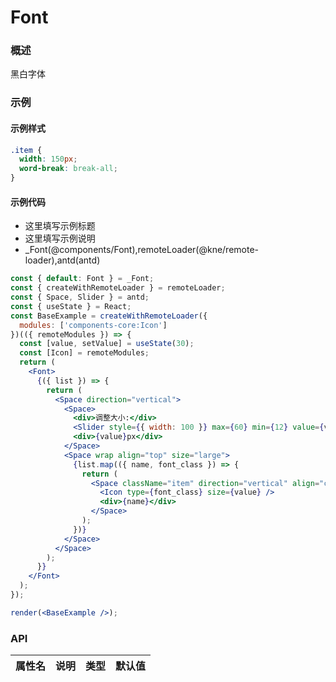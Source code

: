 
# Font


### 概述

黑白字体


### 示例


#### 示例样式

```scss
.item {
  width: 150px;
  word-break: break-all;
}
```

#### 示例代码

- 这里填写示例标题
- 这里填写示例说明
- _Font(@components/Font),remoteLoader(@kne/remote-loader),antd(antd)

```jsx
const { default: Font } = _Font;
const { createWithRemoteLoader } = remoteLoader;
const { Space, Slider } = antd;
const { useState } = React;
const BaseExample = createWithRemoteLoader({
  modules: ['components-core:Icon']
})(({ remoteModules }) => {
  const [value, setValue] = useState(30);
  const [Icon] = remoteModules;
  return (
    <Font>
      {({ list }) => {
        return (
          <Space direction="vertical">
            <Space>
              <div>调整大小:</div>
              <Slider style={{ width: 100 }} max={60} min={12} value={value} onChange={setValue} />
              <div>{value}px</div>
            </Space>
            <Space wrap align="top" size="large">
              {list.map(({ name, font_class }) => {
                return (
                  <Space className="item" direction="vertical" align="center" key={name}>
                    <Icon type={font_class} size={value} />
                    <div>{name}</div>
                  </Space>
                );
              })}
            </Space>
          </Space>
        );
      }}
    </Font>
  );
});

render(<BaseExample />);

```


### API

| 属性名 | 说明 | 类型 | 默认值 |
| ------ | ---- | ---- | ------ |

